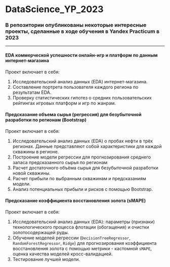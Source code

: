 # DataScience_YP_2023
### В репозитории опубликованы некоторые интересные проекты, сделанные в ходе обучения в Yandex Praсtiсum в 2023
---
#### EDA коммерческой успешности онлайн-игр и платформ по данным интернет-магазина
Проект включает в себя:

1. Исследовательский анализ данных (EDA) интернет-магазина.
2. Cоставление портрета пользователя каждого региона по результатам EDA.
3. Проверку статистических гипотез о средних пользовательских рейтингах игровых платформ и игр по жанрам.

#### Предсказание объема сырья (регрессия) для безубыточной разработки по регионам (Bootstrap)
Проект включает в себя:

1. Исследовательский анализ данных (EDA) о пробах нефти в трёх регионах. Данные представляют собой характеристики для каждой скважины в регионе.
2. Построение модели регрессии для прогнозирования среднего запаса предсказанного сырья по регионам 
3. Расчет достаточного объёма сырья для безубыточной разработки новой скважины.
4. Расчет прибыли по выбранным скважинам и предсказаниям модели.
5. Анализ потенциальных прибыли и рисков с помощью Bootstrap.

#### Предсказание коэффициента восстановления золота (sMAPE)
Проект включает в себя:

1. Исследовательский анализ данных (EDA): параметры (признаки) технологического процесса флотации (обогащения) и очистки золотосодержащей руды.
2. Обучение моделей регрессии (`DecisionTreeRegressor`, `RandomForestRegressor`, `Ridge`) для прогнозирования коэффициента восстановления золота с помощью метрики - кастомной `sMAPE`, оценка качества моделей кросс-валидацией.
3. Тестирование лучшей модели.
